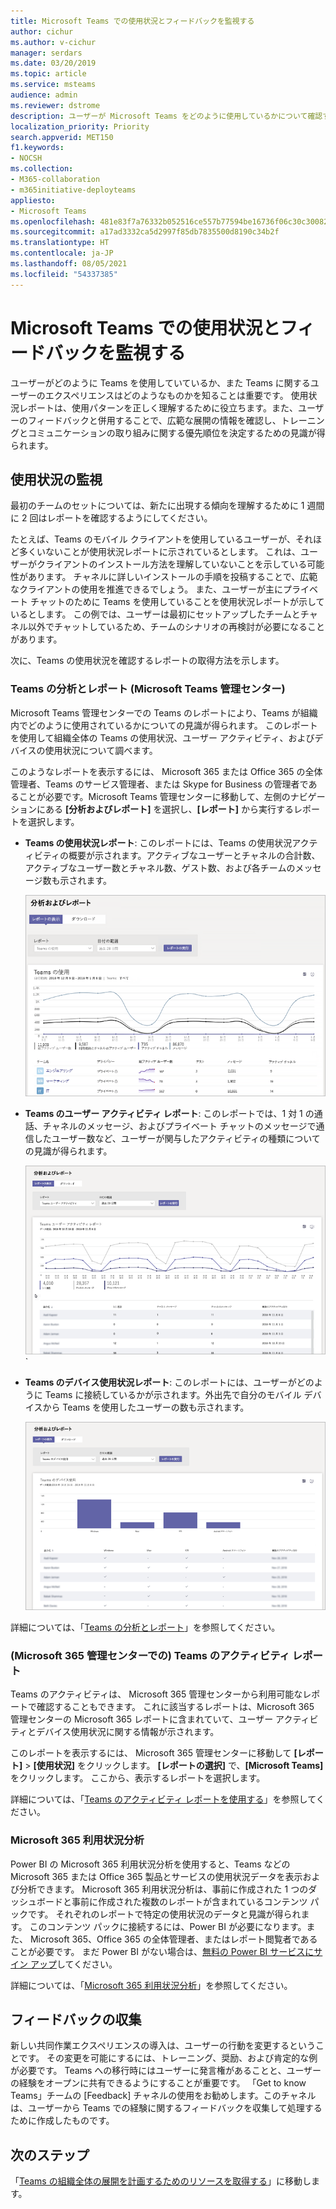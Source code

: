 ```yaml
---
title: Microsoft Teams での使用状況とフィードバックを監視する
author: cichur
ms.author: v-cichur
manager: serdars
ms.date: 03/20/2019
ms.topic: article
ms.service: msteams
audience: admin
ms.reviewer: dstrome
description: ユーザーが Microsoft Teams をどのように使用しているかについて確認する場合や、ユーザーのエクスペリエンスに関するフィードバックを収集する場合に使用可能なレポート オプションについて説明します。
localization_priority: Priority
search.appverid: MET150
f1.keywords:
- NOCSH
ms.collection:
- M365-collaboration
- m365initiative-deployteams
appliesto:
- Microsoft Teams
ms.openlocfilehash: 481e83f7a76332b052516ce557b77594be16736f06c30c30082aeba2afcccafe
ms.sourcegitcommit: a17ad3332ca5d2997f85db7835500d8190c34b2f
ms.translationtype: HT
ms.contentlocale: ja-JP
ms.lasthandoff: 08/05/2021
ms.locfileid: "54337385"
---
```

# <a name="monitor-usage-and-feedback-in-microsoft-teams"></a>Microsoft Teams での使用状況とフィードバックを監視する
ユーザーがどのように Teams を使用していているか、また Teams に関するユーザーのエクスペリエンスはどのようなものかを知ることは重要です。 使用状況レポートは、使用パターンを正しく理解するために役立ちます。また、ユーザーのフィードバックと併用することで、広範な展開の情報を確認し、トレーニングとコミュニケーションの取り組みに関する優先順位を決定するための見識が得られます。

## <a name="monitor-usage"></a>使用状況の監視
最初のチームのセットについては、新たに出現する傾向を理解するために 1 週間に 2 回はレポートを確認するようにしてください。 

たとえば、Teams のモバイル クライアントを使用しているユーザーが、それほど多くいないことが使用状況レポートに示されているとします。 これは、ユーザーがクライアントのインストール方法を理解していないことを示している可能性があります。 チャネルに詳しいインストールの手順を投稿することで、広範なクライアントの使用を推進できるでしょう。 また、ユーザーが主にプライベート チャットのために Teams を使用していることを使用状況レポートが示しているとします。 この例では、ユーザーは最初にセットアップしたチームとチャネル以外でチャットしているため、チームのシナリオの再検討が必要になることがあります。 

次に、Teams の使用状況を確認するレポートの取得方法を示します。 

### <a name="teams-analytics--reports-microsoft-teams-admin-center"></a>Teams の分析とレポート (Microsoft Teams 管理センター)

Microsoft Teams 管理センターでの Teams のレポートにより、Teams が組織内でどのように使用されているかについての見識が得られます。 このレポートを使用して組織全体の Teams の使用状況、ユーザー アクティビティ、およびデバイスの使用状況について調べます。 

このようなレポートを表示するには、 Microsoft 365 または Office 365 の全体管理者、Teams のサービス管理者、または Skype for Business の管理者であることが必要です。Microsoft Teams 管理センターに移動して、左側のナビゲーションにある **[分析およびレポート]** を選択し、**[レポート]** から実行するレポートを選択します。

- **Teams の使用状況レポート**: このレポートには、Teams の使用状況アクティビティの概要が示されます。アクティブなユーザーとチャネルの合計数、アクティブなユーザー数とチャネル数、ゲスト数、および各チームのメッセージ数も示されます。 

    ![Teams の使用状況レポートのスクリーンショット](media/teams-reports-teams-usage.png "Microsoft Teams 管理センターの Teams の使用状況レポートのスクリーンショット")     
- **Teams のユーザー アクティビティ レポート**: このレポートでは、1 対 1 の通話、チャネルのメッセージ、およびプライベート チャットのメッセージで通信したユーザー数など、ユーザーが関与したアクティビティの種類についての見識が得られます。 

    ![Teams のユーザー アクティビティ レポートのスクリーンショット](media/teams-reports-user-activity.png "Microsoft Teams 管理センターの Teams のユーザー アクティビティ レポートのスクリーンショット") 
`
- **Teams のデバイス使用状況レポート**: このレポートには、ユーザーがどのように Teams に接続しているかが示されます。外出先で自分のモバイル デバイスから Teams を使用したユーザーの数も示されます。 

    ![Teams のデバイス使用状況レポートのスクリーンショット](media/teams-reports-device-usage.png "Microsoft Teams 管理センターの Teams のデバイス使用状況レポートのスクリーンショット")

詳細については、「[Teams の分析とレポート](teams-analytics-and-reports/teams-reporting-reference.md)」を参照してください。 

### <a name="teams-activity-reports-microsoft-365-admin-center"></a>(Microsoft 365 管理センターでの) Teams のアクティビティ レポート
Teams のアクティビティは、 Microsoft 365 管理センターから利用可能なレポートで確認することもできます。 これに該当するレポートは、Microsoft 365 管理センターの Microsoft 365 レポートに含まれていて、ユーザー アクティビティとデバイス使用状況に関する情報が示されます。 

このレポートを表示するには、 Microsoft 365 管理センターに移動して **[レポート]** > **[使用状況]** をクリックします。 **[レポートの選択]** で、**[Microsoft Teams]** をクリックします。 ここから、表示するレポートを選択します。

詳細については、「[Teams のアクティビティ レポートを使用する](teams-activity-reports.md)」を参照してください。

### <a name="microsoft-365-usage-analytics"></a>Microsoft 365 利用状況分析

Power BI の Microsoft 365 利用状況分析を使用すると、Teams などの Microsoft 365 または Office 365 製品とサービスの使用状況データを表示および分析できます。 Microsoft 365 利用状況分析は、事前に作成された 1 つのダッシュボードと事前に作成された複数のレポートが含まれているコンテンツ パックです。 それぞれのレポートで特定の使用状況のデータと見識が得られます。 このコンテンツ パックに接続するには、Power BI が必要になります。また、 Microsoft 365、Office 365 の全体管理者、またはレポート閲覧者であることが必要です。 まだ Power BI がない場合は、[無料の Power BI サービスにサイン アップ](https://powerbi.microsoft.com)してください。 

詳細については、「[Microsoft 365 利用状況分析](https://support.office.com/article/Microsoft-365-usage-analytics-77ff780d-ab19-4553-adea-09cb65ad0f1f)」を参照してください。 

## <a name="gather-feedback"></a>フィードバックの収集
新しい共同作業エクスペリエンスの導入は、ユーザーの行動を変更するということです。 その変更を可能にするには、トレーニング、奨励、および肯定的な例が必要です。 Teams への移行時にはユーザーに発言権があることと、ユーザーの経験をオープンに共有できるようにすることが重要です。 「Get to know Teams」チームの [Feedback] チャネルの使用をお勧めします。このチャネルは、ユーザーから Teams での経験に関するフィードバックを収集して処理するために作成したものです。 

## <a name="next-steps"></a>次のステップ
「[Teams の組織全体の展開を計画するためのリソースを取得する](get-started-with-teams-resources-for-org-wide-rollout.md)」に移動します。

